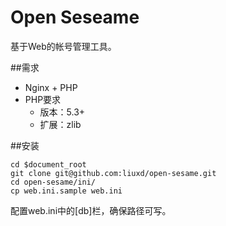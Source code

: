 Open Seseame
============

基于Web的帐号管理工具。

##需求
+ Nginx + PHP
+ PHP要求
    + 版本：5.3+
    + 扩展：zlib

##安装
```
cd $document_root
git clone git@github.com:liuxd/open-sesame.git
cd open-sesame/ini/
cp web.ini.sample web.ini
```
配置web.ini中的[db]栏，确保路径可写。